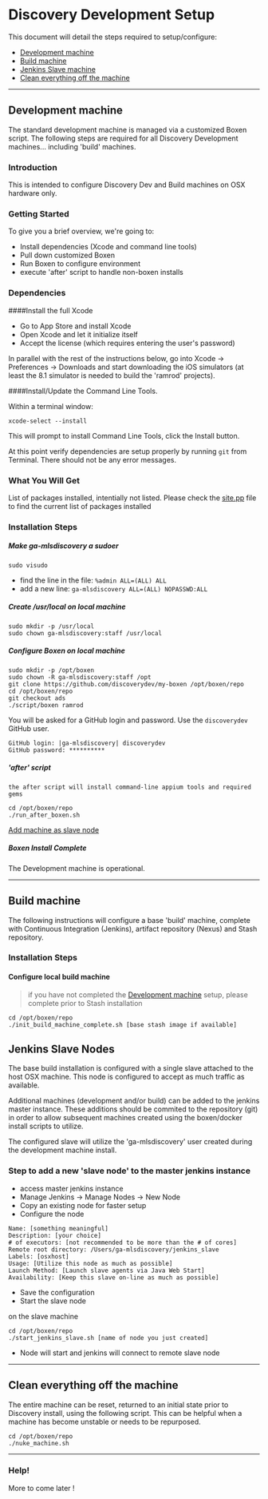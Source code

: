 # Discovery Development Setup

This document will detail the steps required to setup/configure:
* [Development machine](#development-machine)
* [Build machine](#build-machine)
* [Jenkins Slave machine](#jenkins-slave-machine)
* [Clean everything off the machine](#clean-everything-off-the-machine)

----

## Development machine

The standard development machine is managed via a customized Boxen script.  The following steps are required for all Discovery Development machines... including 'build' machines.

### Introduction

This is intended to configure Discovery Dev and Build machines on OSX hardware only.

### Getting Started

To give you a brief overview, we're going to:

* Install dependencies (Xcode and command line tools)
* Pull down customized Boxen
* Run Boxen to configure environment
* execute 'after' script to handle non-boxen installs

### Dependencies

####Install the full Xcode 

* Go to App Store and install Xcode
* Open Xcode and let it initialize itself
* Accept the license (which requires entering the user's password)

In parallel with the rest of the instructions below, go into Xcode -> Preferences -> Downloads and start downloading the iOS simulators (at least the 8.1 simulator is needed to build the 'ramrod' projects).

####Install/Update the Command Line Tools.

Within a terminal window:

```
xcode-select --install
```

This will prompt to install Command Line Tools, click the Install button.

At this point verify dependencies are setup properly by running ```git``` from Terminal.  There should not be any error messages.

### What You Will Get

List of packages installed, intentially not listed.  Please check the [site.pp](https://github.com/discoverydev/my-boxen/blob/ads/manifests/site.pp) file to find the current list of packages installed

### Installation Steps

##### Make ga-mlsdiscovery a sudoer

```
sudo visudo
```

* find the line in the file: ```%admin ALL=(ALL) ALL```
* add a new line: ```ga-mlsdiscovery ALL=(ALL) NOPASSWD:ALL```

##### Create /usr/local on local machine

```
sudo mkdir -p /usr/local
sudo chown ga-mlsdiscovery:staff /usr/local
```

##### Configure Boxen on local machine
```
sudo mkdir -p /opt/boxen
sudo chown -R ga-mlsdiscovery:staff /opt
git clone https://github.com/discoverydev/my-boxen /opt/boxen/repo
cd /opt/boxen/repo
git checkout ads
./script/boxen ramrod
```

You will be asked for a GitHub login and password.  Use the `discoverydev` GitHub user.

```
GitHub login: |ga-mlsdiscovery| discoverydev
GitHub password: **********
```

##### 'after' script
```
the after script will install command-line appium tools and required gems

cd /opt/boxen/repo
./run_after_boxen.sh
```

[Add machine as slave node](#step-to-add-a-new-slave-node-to-the-master-jenkins-instance)

##### Boxen Install Complete
The Development machine is operational.

----

## Build machine
The following instructions will configure a base 'build' machine, complete with Continuous Integration (Jenkins), artifact repository (Nexus) and Stash repository.

### Installation Steps
#### Configure local build machine

> if you have not completed the [Development machine](#development-machine) setup, please complete prior to Stash installation

```
cd /opt/boxen/repo
./init_build_machine_complete.sh [base stash image if available]
```

## Jenkins Slave Nodes
The base build installation is configured with a single slave attached to the host OSX machine.  This node is configured to accept as much traffic as available.

Additional machines (development and/or build) can be added to the jenkins master instance.  These additions should be commited to the repository (git) in order to allow subsequent machines created using the boxen/docker install scripts to utilize.

The configured slave will utilize the 'ga-mlsdiscovery' user created during the development machine install.

### Step to add a new 'slave node' to the master jenkins instance
* access master jenkins instance
* Manage Jenkins -> Manage Nodes -> New Node
* Copy an existing node for faster setup
* Configure the node
```
Name: [something meaningful]
Description: [your choice]
# of executors: [not recommended to be more than the # of cores]
Remote root directory: /Users/ga-mlsdiscovery/jenkins_slave
Labels: [osxhost]
Usage: [Utilize this node as much as possible]
Launch Method: [Launch slave agents via Java Web Start]
Availability: [Keep this slave on-line as much as possible]
```
* Save the configuration
* Start the slave node

on the slave machine
```
cd /opt/boxen/repo
./start_jenkins_slave.sh [name of node you just created]
```

* Node will start and jenkins will connect to remote slave node

----
## Clean everything off the machine
The entire machine can be reset, returned to an initial state prior to Discovery install, using the following script.  This can be helpful when a machine has become unstable or needs to be repurposed.

```
cd /opt/boxen/repo
./nuke_machine.sh
```

----
### Help!
More to come later !
